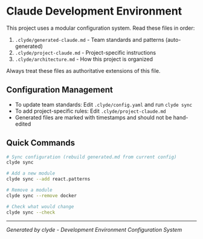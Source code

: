 # Claude Development Environment

This project uses a modular configuration system. Read these files in order:

1. `.clyde/generated-claude.md` - Team standards and patterns (auto-generated)
2. `.clyde/project-claude.md` - Project-specific instructions  
3. `.clyde/architecture.md` - How this project is organized

Always treat these files as authoritative extensions of this file.

## Configuration Management

- To update team standards: Edit `.clyde/config.yaml` and run `clyde sync`
- To add project-specific rules: Edit `.clyde/project-claude.md`
- Generated files are marked with timestamps and should not be hand-edited

## Quick Commands

```bash
# Sync configuration (rebuild generated.md from current config)
clyde sync

# Add a new module
clyde sync --add react.patterns

# Remove a module  
clyde sync --remove docker

# Check what would change
clyde sync --check
```

---
*Generated by clyde - Development Environment Configuration System*